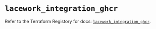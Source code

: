# `lacework_integration_ghcr`

Refer to the Terraform Registory for docs: [`lacework_integration_ghcr`](https://registry.terraform.io/providers/lacework/lacework/1.15.0/docs/resources/integration_ghcr).
